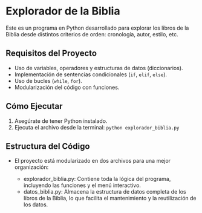 # Explorador de la Biblia
Este es un programa en Python desarrollado para explorar los libros de la Biblia desde distintos criterios de orden: cronología, autor, estilo, etc.

## Requisitos del Proyecto
- Uso de variables, operadores y estructuras de datos (diccionarios).
- Implementación de sentencias condicionales (`if`, `elif`, `else`).
- Uso de bucles (`while`, `for`).
- Modularización del código con funciones.

## Cómo Ejecutar
1. Asegúrate de tener Python instalado.
2. Ejecuta el archivo desde la terminal:
   `python explorador_biblia.py`

## Estructura del Código
- El proyecto está modularizado en dos archivos para una mejor organización:

    - explorador_biblia.py: Contiene toda la lógica del programa, incluyendo las funciones y el menú interactivo.
    - datos_biblia.py: Almacena la estructura de datos completa de los libros de la Biblia, lo que facilita el mantenimiento y la reutilización de los datos.